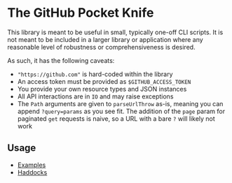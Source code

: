 # The GitHub Pocket Knife

This library is meant to be useful in small, typically one-off CLI scripts. It
is not meant to be included in a larger library or application where any
reasonable level of robustness or comprehensiveness is desired.

As such, it has the following caveats:

- `"https://github.com"` is hard-coded within the library
- An access token must be provided as `$GITHUB_ACCESS_TOKEN`
- You provide your own resource types and JSON instances
- All API interactions are in `IO` and may raise exceptions
- The `Path` arguments are given to `parseUrlThrow` as-is, meaning you can append
  `?query=params` as you see fit. The addition of the `page` param for paginated
  `get` requests is naive, so a URL with a bare `?` will likely not work

## Usage

- [Examples](examples/)
- [Haddocks](http://hackage.haskell.org/package/gh-pocket-knife)
